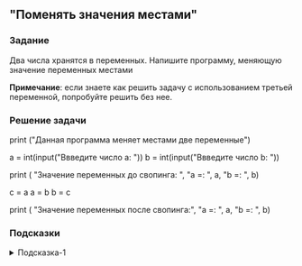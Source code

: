 ## "Поменять значения местами"

### Задание

Два числа хранятся в переменных. Напишите программу, меняющую значение переменных местами

**Примечание**: если знаете как решить задачу с использованием третьей переменной, попробуйте решить без нее.

### Решение задачи

print ("Данная программа меняет местами две переменные")

a = int(input("Ввведите число a: "))
b = int(input("Ввведите число b: "))
 
print ( "Значение переменных до свопинга: ", "a =: ", a, "b =: ", b)

c = a 
a = b 
b = c

print ( "Значение переменных после свопинга:", "a =: ", a, "b =: ", b)


### Подсказки

<details>
<summary>Подсказка-1</summary>
Сначала решите задачу, используя дополнительную переменную. 
Затем попробуйте решить задачу, без использование третьей переменной.
</details>
